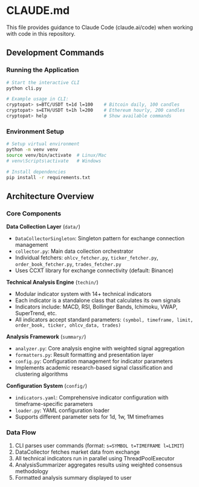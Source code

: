 # CLAUDE.md

This file provides guidance to Claude Code (claude.ai/code) when working with code in this repository.

## Development Commands

### Running the Application
```bash
# Start the interactive CLI
python cli.py

# Example usage in CLI:
cryptopat> s=BTC/USDT t=1d l=100    # Bitcoin daily, 100 candles
cryptopat> s=ETH/USDT t=1h l=200    # Ethereum hourly, 200 candles
cryptopat> help                     # Show available commands
```

### Environment Setup
```bash
# Setup virtual environment
python -m venv venv
source venv/bin/activate  # Linux/Mac
# venv\Scripts\activate   # Windows

# Install dependencies
pip install -r requirements.txt
```

## Architecture Overview

### Core Components

**Data Collection Layer** (`data/`)
- `DataCollectorSingleton`: Singleton pattern for exchange connection management
- `collector.py`: Main data collection orchestrator 
- Individual fetchers: `ohlcv_fetcher.py`, `ticker_fetcher.py`, `order_book_fetcher.py`, `trades_fetcher.py`
- Uses CCXT library for exchange connectivity (default: Binance)

**Technical Analysis Engine** (`techin/`)
- Modular indicator system with 14+ technical indicators
- Each indicator is a standalone class that calculates its own signals
- Indicators include: MACD, RSI, Bollinger Bands, Ichimoku, VWAP, SuperTrend, etc.
- All indicators accept standard parameters: `(symbol, timeframe, limit, order_book, ticker, ohlcv_data, trades)`

**Analysis Framework** (`summary/`)
- `analyzer.py`: Core analysis engine with weighted signal aggregation
- `formatters.py`: Result formatting and presentation layer  
- `config.py`: Configuration management for indicator parameters
- Implements academic research-based signal classification and clustering algorithms

**Configuration System** (`config/`)
- `indicators.yaml`: Comprehensive indicator configuration with timeframe-specific parameters
- `loader.py`: YAML configuration loader
- Supports different parameter sets for 1d, 1w, 1M timeframes

### Data Flow
1. CLI parses user commands (format: `s=SYMBOL t=TIMEFRAME l=LIMIT`)
2. DataCollector fetches market data from exchange
3. All technical indicators run in parallel using ThreadPoolExecutor
4. AnalysisSummarizer aggregates results using weighted consensus methodology
5. Formatted analysis summary displayed to user
